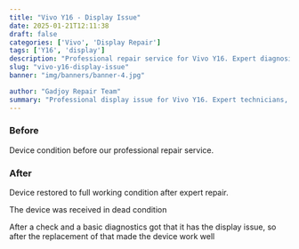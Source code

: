 ```yaml
---
title: "Vivo Y16 - Display Issue"
date: 2025-01-21T12:11:38
draft: false
categories: ['Vivo', 'Display Repair']
tags: ['Y16', 'display']
description: "Professional repair service for Vivo Y16. Expert diagnosis and quality repairs in Bangalore."
slug: "vivo-y16-display-issue"
banner: "img/banners/banner-4.jpg"

author: "Gadjoy Repair Team"
summary: "Professional display issue for Vivo Y16. Expert technicians, quality parts, warranty included."
---
```


### Before

Device condition before our professional repair service.

### After

Device restored to full working condition after expert repair.

The device was received in dead condition

After a check and a basic diagnostics got that it has the display issue, so after the replacement of that made the device work well